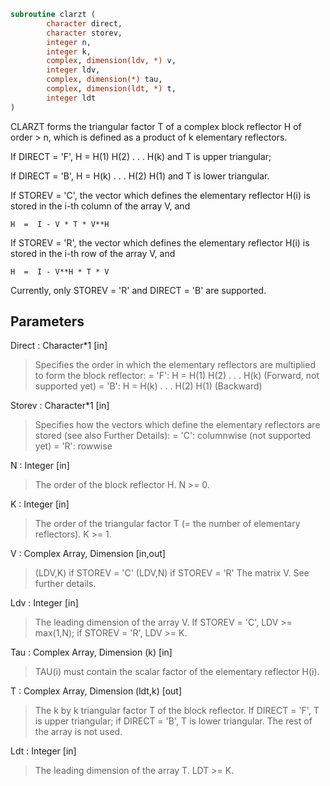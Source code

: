 ```fortran
subroutine clarzt (
		character direct,
		character storev,
		integer n,
		integer k,
		complex, dimension(ldv, *) v,
		integer ldv,
		complex, dimension(*) tau,
		complex, dimension(ldt, *) t,
		integer ldt
)
```

 CLARZT forms the triangular factor T of a complex block reflector
 H of order > n, which is defined as a product of k elementary
 reflectors.

 If DIRECT = 'F', H = H(1) H(2) . . . H(k) and T is upper triangular;

 If DIRECT = 'B', H = H(k) . . . H(2) H(1) and T is lower triangular.

 If STOREV = 'C', the vector which defines the elementary reflector
 H(i) is stored in the i-th column of the array V, and

    H  =  I - V * T * V**H

 If STOREV = 'R', the vector which defines the elementary reflector
 H(i) is stored in the i-th row of the array V, and

    H  =  I - V**H * T * V

 Currently, only STOREV = 'R' and DIRECT = 'B' are supported.

## Parameters
Direct : Character*1 [in]
> Specifies the order in which the elementary reflectors are
> multiplied to form the block reflector:
> = 'F': H = H(1) H(2) . . . H(k) (Forward, not supported yet)
> = 'B': H = H(k) . . . H(2) H(1) (Backward)

Storev : Character*1 [in]
> Specifies how the vectors which define the elementary
> reflectors are stored (see also Further Details):
> = 'C': columnwise                        (not supported yet)
> = 'R': rowwise

N : Integer [in]
> The order of the block reflector H. N >= 0.

K : Integer [in]
> The order of the triangular factor T (= the number of
> elementary reflectors). K >= 1.

V : Complex Array, Dimension [in,out]
> (LDV,K) if STOREV = 'C'
> (LDV,N) if STOREV = 'R'
> The matrix V. See further details.

Ldv : Integer [in]
> The leading dimension of the array V.
> If STOREV = 'C', LDV >= max(1,N); if STOREV = 'R', LDV >= K.

Tau : Complex Array, Dimension (k) [in]
> TAU(i) must contain the scalar factor of the elementary
> reflector H(i).

T : Complex Array, Dimension (ldt,k) [out]
> The k by k triangular factor T of the block reflector.
> If DIRECT = 'F', T is upper triangular; if DIRECT = 'B', T is
> lower triangular. The rest of the array is not used.

Ldt : Integer [in]
> The leading dimension of the array T. LDT >= K.

